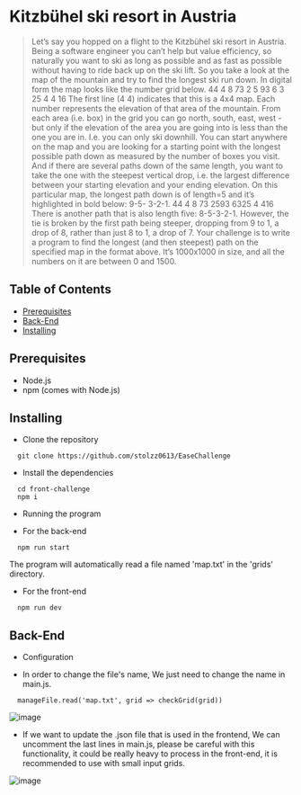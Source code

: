 # Kitzbühel ski resort in Austria
> Let’s say you hopped on a flight to the Kitzbühel ski resort in Austria. Being a software engineer you can’t help but value efficiency, so naturally you want to ski as long as possible and as fast as possible without having to ride back up on the ski lift. So you take a look at the map of the mountain and try to find the longest ski run down.
In digital form the map looks like the number grid below.
44
4 8 73 2 5 93 6 3 25 4 4 16
The first line (4 4) indicates that this is a 4x4 map. Each number represents the elevation of that area of the mountain. From each area (i.e. box) in the grid you can go north, south, east, west - but only if the elevation of the area you are going into is less than the one you are in. I.e. you can only ski downhill. You can start anywhere on the map and you are looking for a starting point with the longest possible path down as measured by the number of boxes you visit. And if there are several paths down of the same length, you want to take the one with the steepest vertical drop, i.e. the largest difference between your starting elevation and your ending elevation.
On this particular map, the longest path down is of length=5 and it’s highlighted in bold below: 9-5- 3-2-1.
44
4 8 73 2593 6325 4 416
There is another path that is also length five: 8-5-3-2-1. However, the tie is broken by the first path being steeper, dropping from 9 to 1, a drop of 8, rather than just 8 to 1, a drop of 7.
Your challenge is to write a program to find the longest (and then steepest) path on the specified map in the format above. It’s 1000x1000 in size, and all the numbers on it are between 0 and 1500.


## Table of Contents
* [Prerequisites](#prerequisites)
* [Back-End](#back-end)
* [Installing](#installing)

## Prerequisites
- Node.js
- npm (comes with Node.js)

## Installing
* Clone the repository
```
  git clone https://github.com/stolzz0613/EaseChallenge
```
* Install the dependencies
```
  cd front-challenge
  npm i
```
* Running the program
- For the back-end
```
  npm run start
```
The program will automatically read a file named 'map.txt' in the 'grids' directory.
- For the front-end
```
  npm run dev
```

## Back-End
* Configuration
- In order to change the file's name, We just need to change the name in main.js.
```
  manageFile.read('map.txt', grid => checkGrid(grid))
```
![image](https://user-images.githubusercontent.com/67411628/212946438-44eabfd0-ba79-4ff1-b4ba-3460a714bbe0.png)

- If we want to update the .json file that is used in the frontend, We can uncomment the last lines in main.js, please be careful with this functionality, it could be really heavy to process in the front-end, it is recommended to use with small input grids.

![image](https://user-images.githubusercontent.com/67411628/212946300-797e2909-53bf-4a69-abef-1fe42bfc9cee.png)

